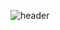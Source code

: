 ![header](https://git.vercel.app/api?type=wave&color=auto&height=300&section=header&text=capsule%20render&fontSize=90)

